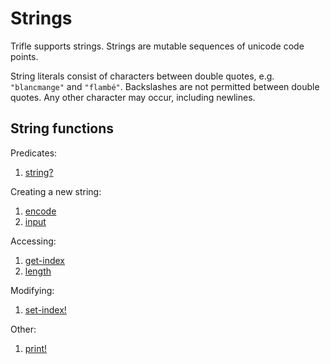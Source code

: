 # Strings

Trifle supports strings. Strings are mutable sequences of unicode code
points.

String literals consist of characters between double quotes,
e.g. `"blancmange"` and `"flambé"`. Backslashes are not permitted
between double quotes. Any other character may occur, including
newlines.

## String functions

Predicates:

1. [string?](Strings-StringPredicate.md)

Creating a new string:

1. [encode](Strings-Encode.md)
2. [input](Strings-Input.md)

Accessing:

1. [get-index](Sequences-GetIndex.md)
2. [length](Sequences-Length.md)

Modifying:

1. [set-index!](Sequences-SetIndex.md)

Other:

1. [print!](Strings-Print.md)
